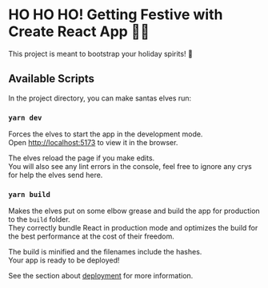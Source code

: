 # HO HO HO! Getting Festive with Create React App 🎅🏻

This project is meant to bootstrap your holiday spirits! 🎄

## Available Scripts

In the project directory, you can make santas elves run:

### `yarn dev`

Forces the elves to start the app in the development mode.\
Open [http://localhost:5173](http://localhost:5173) to view it in the browser.

The elves reload the page if you make edits.\
You will also see any lint errors in the console, feel free to ignore any crys for help the elves send here.

### `yarn build`

Makes the elves put on some elbow grease and build the app for production to the `build` folder.\
They correctly bundle React in production mode and optimizes the build for the best performance at the cost of their freedom.

The build is minified and the filenames include the hashes.\
Your app is ready to be deployed!

See the section about [deployment](https://facebook.github.io/create-react-app/docs/deployment) for more information.

